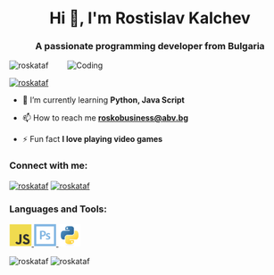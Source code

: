 <h1 align="center">Hi 👋, I'm Rostislav Kalchev</h1>
<h3 align="center">A passionate programming developer from Bulgaria</h3>
<img align="right" alt="Coding" width="400" src="https://i.pinimg.com/originals/e4/26/70/e426702edf874b181aced1e2fa5c6cde.gif">

<p align="left"> <img src="https://komarev.com/ghpvc/?username=roskataf&label=Profile%20views&color=0e75b6&style=flat" alt="roskataf" /> </p>

<p align="left"> <a href="https://twitter.com/roskataf" target="blank"><img src="https://img.shields.io/twitter/follow/roskataf?logo=twitter&style=for-the-badge" alt="roskataf" /></a> </p>

- 🌱 I’m currently learning **Python, Java Script**

- 📫 How to reach me **roskobusiness@abv.bg**

- ⚡ Fun fact **I love playing video games**

<h3 align="left">Connect with me:</h3>
<p align="left">
<a href="https://twitter.com/roskataf" target="blank"><img align="center" src="https://raw.githubusercontent.com/rahuldkjain/github-profile-readme-generator/master/src/images/icons/Social/twitter.svg" alt="roskataf" height="30" width="40" /></a>
<a href="https://www.youtube.com/c/roskataf" target="blank"><img align="center" src="https://raw.githubusercontent.com/rahuldkjain/github-profile-readme-generator/master/src/images/icons/Social/youtube.svg" alt="roskataf" height="30" width="40" /></a>
</p>

<h3 align="left">Languages and Tools:</h3>
<p align="left"> <a href="https://developer.mozilla.org/en-US/docs/Web/JavaScript" target="_blank" rel="noreferrer"> <img src="https://raw.githubusercontent.com/devicons/devicon/master/icons/javascript/javascript-original.svg" alt="javascript" width="40" height="40"/> </a> <a href="https://www.photoshop.com/en" target="_blank" rel="noreferrer"> <img src="https://raw.githubusercontent.com/devicons/devicon/master/icons/photoshop/photoshop-line.svg" alt="photoshop" width="40" height="40"/> </a> <a href="https://www.python.org" target="_blank" rel="noreferrer"> <img src="https://raw.githubusercontent.com/devicons/devicon/master/icons/python/python-original.svg" alt="python" width="40" height="40"/> </a> </p>

<img align="center" src="https://github-readme-stats.vercel.app/api?username=roskataf&show_icons=true&locale=en" alt="roskataf" />
<img align="center" src="https://github-readme-streak-stats.herokuapp.com/?user=roskataf&" alt="roskataf" />
